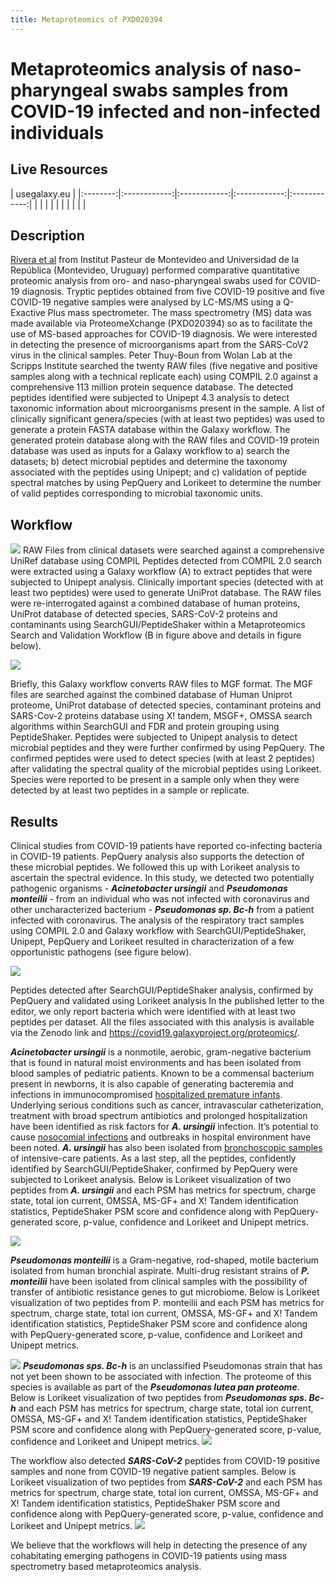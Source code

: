 ```yaml
---
title: Metaproteomics of PXD020394
---
```


# Metaproteomics analysis of naso-pharyngeal swabs samples from COVID-19 infected and non-infected individuals

## Live Resources

| usegalaxy.eu |
|:--------:|:------------:|:------------:|:------------:|:------------:|
| <FlatShield label="Input data" message="view" href="https://usegalaxy.eu/u/galaxyp/h/pr-2020-00822a-inputs-pxd020394-metaproteomics-workflow-12052020 " alt="Raw data plus auxillary data" /> |
| <FlatShield label="ComPIL2.0 analysis" message="view" href="https://usegalaxy.eu/u/galaxyp/h/pr-2020-00822a-compil-20-outputs---pxd020394" alt="ComPIL2.0 analysis" /> |
| <FlatShield label="Result history" message="view" href="https://usegalaxy.eu/u/galaxyp/h/pr-2020-00822a-outputs-pxd020394-metaproteomics-workflow-12052020" alt="Galaxy history" /> |
| <FlatShield label="workflow" message="run" href="https://usegalaxy.eu/u/galaxyp/w/pr-2020-00822a-compil-20-output-processing-to-distinct-peptides-pxd020394-and-pxd021328 " alt="Galaxy workflow" /> |
| <FlatShield label="ComPIL2.0 output processing workflow" message="run" href="https://usegalaxy.eu/u/galaxyp/w/pr-2020-00822a-pxd020394metaproteomics-workflow-12052020 " alt="Galaxy workflow" /> |


## Description

[Rivera et al](https://www.sciencedirect.com/science/article/pii/S2352340920310155) from Institut Pasteur de Montevideo and Universidad de la República (Montevideo, Uruguay) performed comparative quantitative proteomic analysis from oro- and naso-pharyngeal swabs used for COVID-19 diagnosis. Tryptic peptides obtained from five COVID-19 positive and five COVID-19 negative samples were analysed by LC-MS/MS using a Q-Exactive Plus mass spectrometer. The mass spectrometry (MS) data was made available via ProteomeXchange (PXD020394) so as to facilitate the use of MS-based approaches for COVID-19 diagnosis. 
We were interested in detecting the presence of microorganisms apart from the SARS-CoV2 virus in the clinical samples. Peter Thuy-Boun from Wolan Lab at the Scripps Institute searched the twenty RAW files (five negative and positive samples along with a technical replicate each) using COMPIL 2.0 against a comprehensive 113 million protein sequence database. The detected peptides identified were subjected to Unipept 4.3 analysis to detect taxonomic information about microorganisms present in the sample. A list of clinically significant genera/species (with at least two peptides) was used to generate a protein FASTA database within the Galaxy workflow. The generated protein database along with the RAW files and COVID-19 protein database was used as inputs for a Galaxy workflow to
a) search the datasets;
b) detect microbial peptides and determine the taxonomy associated with the peptides using Unipept; and
c) validation of peptide spectral matches by using PepQuery and Lorikeet to determine the number of valid peptides corresponding to microbial taxonomic units.

## Workflow

![](./img/wf1.png)
RAW Files from clinical datasets were searched against a comprehensive UniRef database using COMPIL Peptides detected from COMPIL 2.0 search were extracted using a Galaxy workflow (A) to extract peptides that were subjected to Unipept analysis. Clinically important species (detected with at least two peptides) were used to generate UniProt database. The RAW files were re-interrogated against a combined database of human proteins, UniProt database of detected species, SARS-CoV-2 proteins and contaminants using SearchGUI/PeptideShaker within a Metaproteomics Search and Validation Workflow (B in figure above and details in figure below).  

![](./img/wf2.png)

Briefly, this Galaxy workflow converts RAW files to MGF format. The MGF files are searched against the combined database of Human Uniprot proteome, UniProt database of detected species, contaminant proteins and SARS-Cov-2 proteins database using X! tandem, MSGF+, OMSSA search algorithms within SearchGUI and FDR and protein grouping using PeptideShaker. Peptides were subjected to Unipept analysis to detect microbial peptides and they were further confirmed by using PepQuery. The confirmed peptides were used to detect species (with at least 2 peptides) after validating the spectral quality of the microbial peptides using Lorikeet. Species were reported to be present in a sample only when they were detected by at least two peptides in a sample or replicate.


## Results

Clinical studies from COVID-19 patients have reported co-infecting bacteria in COVID-19 patients. PepQuery analysis also supports the detection of these microbial peptides. We followed this up with Lorikeet analysis to ascertain the spectral evidence. In this study, we detected two potentially pathogenic organisms - **_Acinetobacter ursingii_** and **_Pseudomonas monteilii_** - from an individual who was not infected with coronavirus and other uncharacterized bacterium - **_Pseudomonas sp. Bc-h_** from a patient infected with coronavirus. The analysis of the respiratory tract samples using COMPIL 2.0 and Galaxy workflow with SearchGUI/PeptideShaker, Unipept, PepQuery and Lorikeet resulted in characterization of a few opportunistic pathogens (see figure below).

![](./img/result.png)



Peptides detected after SearchGUI/PeptideShaker analysis, confirmed by PepQuery and validated using Lorikeet analysis
In the published letter to the editor, we only report bacteria which were identified with at least two peptides per dataset. All the files associated with this analysis is available via the Zenodo link and https://covid19.galaxyproject.org/proteomics/.


**_Acinetobacter ursingii_** is a nonmotile, aerobic, gram-negative bacterium that is found in natural moist environments and has been isolated from blood samples of pediatric patients. Known to be a commensal bacterium present in newborns, it is also capable of generating bacteremia and infections in immunocompromised [hospitalized premature infants](https://journals.lww.com/pidj/Fulltext/2020/03000/Nosocomial_Bacteraemia_Caused_by_Acinetobacter.22.aspx). Underlying serious conditions such as cancer, intravascular catheterization, treatment with broad spectrum antibiotics and prolonged hospitalization have been identified as risk factors for **_A. ursingii_** infection. It’s potential to cause [nosocomial infections](https://www.ncbi.nlm.nih.gov/pmc/articles/PMC4907768/) and outbreaks in hospital environment have been noted. **_A. ursingii_** has also been isolated from [bronchoscopic samples](https://www.ncbi.nlm.nih.gov/pmc/articles/PMC7365381/) of intensive-care patients.
As a last step, all the peptides, confidently identified by SearchGUI/PeptideShaker, confirmed by PepQuery were subjected to Lorikeet analysis. Below is Lorikeet visualization of two peptides from **_A. ursingii_** and each PSM has metrics for spectrum, charge state, total ion current, OMSSA, MS-GF+ and X! Tandem identification statistics, PeptideShaker PSM score and confidence along with PepQuery-generated score, p-value, confidence and Lorikeet and Unipept metrics.

![](./img/AU.png)



**_Pseudomonas monteilii_** is a Gram-negative, rod-shaped, motile bacterium isolated from human bronchial aspirate. Multi-drug resistant strains of **_P. monteilii_** have been isolated from clinical samples with the possibility of transfer of antibiotic resistance genes to gut microbiome. Below is Lorikeet visualization of two peptides from P. monteilii  and each PSM has metrics for spectrum, charge state, total ion current, OMSSA, MS-GF+ and X! Tandem identification statistics, PeptideShaker PSM score and confidence along with PepQuery-generated score, p-value, confidence and Lorikeet and Unipept metrics.

![](./img/PM.png)
**_Pseudomonas sps. Bc-h_** is an unclassified Pseudomonas strain that has not yet been shown to be associated with infection. The proteome of this species is available as part of the **_Pseudomonas lutea pan proteome_**. 
Below is Lorikeet visualization of two peptides from **_Pseudomonas sps. Bc-h_** and each PSM has metrics for spectrum, charge state, total ion current, OMSSA, MS-GF+ and X! Tandem identification statistics, PeptideShaker PSM score and confidence along with PepQuery-generated score, p-value, confidence and Lorikeet and Unipept metrics.
![](./img/PBch.png)

The workflow also detected **_SARS-CoV-2_** peptides from COVID-19 positive samples and none from COVID-19 negative patient samples. Below is Lorikeet visualization of two peptides from **_SARS-CoV-2_** and each PSM has metrics for spectrum, charge state, total ion current, OMSSA, MS-GF+ and X! Tandem identification statistics, PeptideShaker PSM score and confidence along with PepQuery-generated score, p-value, confidence and Lorikeet and Unipept metrics.
![](./img/COV2.png)

We believe that the workflows will help in detecting the presence of any cohabitating emerging pathogens in COVID-19 patients using mass spectrometry based metaproteomics analysis.
